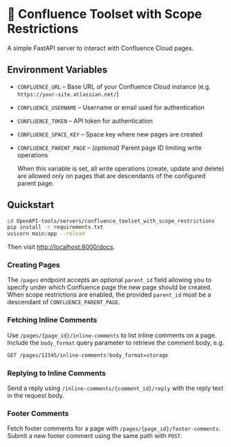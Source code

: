# 📝 Confluence Toolset with Scope Restrictions

A simple FastAPI server to interact with Confluence Cloud pages.

## Environment Variables
- `CONFLUENCE_URL` – Base URL of your Confluence Cloud instance (e.g. `https://your-site.atlassian.net/`)
- `CONFLUENCE_USERNAME` – Username or email used for authentication
- `CONFLUENCE_TOKEN` – API token for authentication
- `CONFLUENCE_SPACE_KEY` – Space key where new pages are created
- `CONFLUENCE_PARENT_PAGE` – *(optional)* Parent page ID limiting write operations
  
  When this variable is set, all write operations (create, update and delete) are allowed only on pages that are descendants of the configured parent page.

## Quickstart
```bash
cd OpenAPI-tools/servers/confluence_toolset_with_scope_restrictions
pip install -r requirements.txt
uvicorn main:app --reload
```
Then visit [http://localhost:8000/docs](http://localhost:8000/docs).

### Creating Pages

The `/pages` endpoint accepts an optional `parent_id` field allowing you to specify under which Confluence page the new page should be created. When scope restrictions are enabled, the provided `parent_id` must be a descendant of `CONFLUENCE_PARENT_PAGE`.

### Fetching Inline Comments

Use `/pages/{page_id}/inline-comments` to list inline comments on a page. Include
the `body_format` query parameter to retrieve the comment body, e.g.

```bash
GET /pages/12345/inline-comments?body_format=storage
```

### Replying to Inline Comments

Send a reply using `/inline-comments/{comment_id}/reply` with the reply text in
the request body.

### Footer Comments

Fetch footer comments for a page with `/pages/{page_id}/footer-comments`. Submit
a new footer comment using the same path with `POST`.
